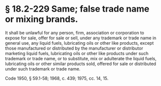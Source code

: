 # § 18.2-229 Same; false trade name or mixing brands.

<p>It shall be unlawful for any person, firm, association or corporation to expose for sale, offer for sale or sell, under any trademark or trade name in general use, any liquid fuels, lubricating oils or other like products, except those manufactured or distributed by the manufacturer or distributor marketing liquid fuels, lubricating oils or other like products under such trademark or trade name, or to substitute, mix or adulterate the liquid fuels, lubricating oils or other similar products sold, offered for sale or distributed under such trademark or trade name.</p><p>Code 1950, § 59.1-58; 1968, c. 439; 1975, cc. 14, 15.</p>
